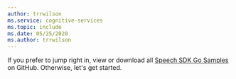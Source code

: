 ```yaml
---
author: trrwilson
ms.service: cognitive-services
ms.topic: include
ms.date: 05/25/2020
ms.author: trrwilson
---
```


If you prefer to jump right in, view or download all [Speech SDK Go Samples](https://github.com/microsoft/cognitive-services-speech-sdk-go/tree/master/samples) on GitHub. Otherwise, let's get started.